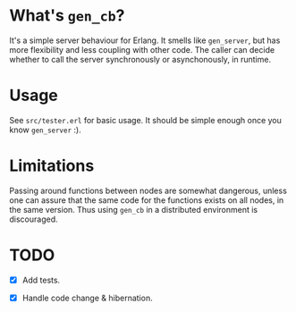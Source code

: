 What's `gen_cb`?
================

It's a simple server behaviour for Erlang. It smells like `gen_server`, but
has more flexibility and less coupling with other code. The caller can decide 
whether to call the server synchronously or asynchonously, in runtime.

Usage
=====

See `src/tester.erl` for basic usage. It should be simple enough once you 
know `gen_server` :).

Limitations
===========

Passing around functions between nodes are somewhat dangerous, unless one 
can assure that the same code for the functions exists on all nodes, in the
same version. Thus using `gen_cb` in a distributed environment is discouraged.

TODO
====

- [x] Add tests.
- [x] Handle code change & hibernation.

